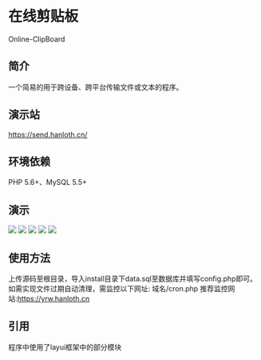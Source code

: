 # 在线剪贴板
Online-ClipBoard
## 简介
一个简易的用于跨设备、跨平台传输文件或文本的程序。
## 演示站
https://send.hanloth.cn/
## 环境依赖
PHP 5.6+、MySQL 5.5+
## 演示
![](https://img.hanloth.cn/?/images/2022/04/05/1bRPxMEqYW/Screenshot_2022_0405_163158.png)
![](https://img.hanloth.cn/?/images/2022/04/05/HrjBW6rSOD/Screenshot_2022_0405_163231.png)
![](https://img.hanloth.cn/?/images/2022/04/05/YMyWWon3Hu/Screenshot_2022_0405_163247.png)
![](https://img.hanloth.cn/?/images/2022/04/05/fai11szkt6/Screenshot_2022_0405_172041.png)
![](https://img.hanloth.cn/?/images/2022/04/05/YAaLQcHSiK/Screenshot_2022_0405_163449.png)
## 使用方法
上传源码至根目录，导入install目录下data.sql至数据库并填写config.php即可。
如需实现文件过期自动清理，需监控以下网址:
域名/cron.php
推荐监控网站:https://yrw.hanloth.cn
## 引用
程序中使用了layui框架中的部分模块
